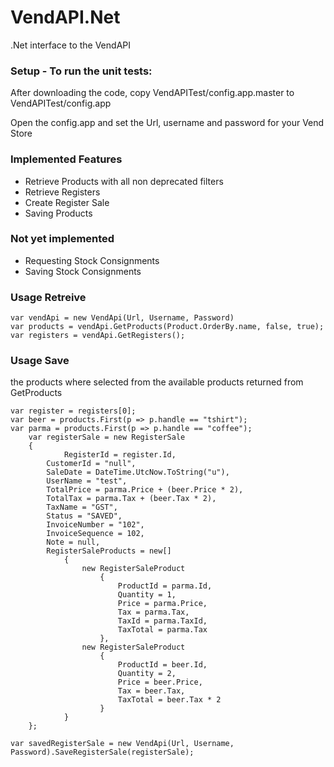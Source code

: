 VendAPI.Net
===========

.Net interface to the VendAPI


### Setup - To run the unit tests:

After downloading the code, copy VendAPITest/config.app.master to VendAPITest/config.app

Open the config.app and set the Url, username and password for your Vend Store

### Implemented Features
* Retrieve Products with all non deprecated filters
* Retrieve Registers
* Create Register Sale
* Saving Products

### Not yet implemented
* Requesting Stock Consignments
* Saving Stock Consignments

### Usage Retreive

	var vendApi = new VendApi(Url, Username, Password)
	var products = vendApi.GetProducts(Product.OrderBy.name, false, true);
	var registers = vendApi.GetRegisters();


### Usage Save
the products where selected from the available products returned from GetProducts

	var register = registers[0];
	var beer = products.First(p => p.handle == "tshirt");
	var parma = products.First(p => p.handle == "coffee");
        var registerSale = new RegisterSale
		{
     			RegisterId = register.Id,
			CustomerId = "null",
			SaleDate = DateTime.UtcNow.ToString("u"),
			UserName = "test",
			TotalPrice = parma.Price + (beer.Price * 2),
			TotalTax = parma.Tax + (beer.Tax * 2),
			TaxName = "GST",
			Status = "SAVED",
			InvoiceNumber = "102",
			InvoiceSequence = 102,
			Note = null,
			RegisterSaleProducts = new[]
				{
 					new RegisterSaleProduct
						{
							ProductId = parma.Id,
							Quantity = 1,
							Price = parma.Price,
							Tax = parma.Tax,
							TaxId = parma.TaxId,
							TaxTotal = parma.Tax
 						},
					new RegisterSaleProduct
						{
							ProductId = beer.Id,
							Quantity = 2,
							Price = beer.Price,
							Tax = beer.Tax,
							TaxTotal = beer.Tax * 2
						}
				}
		};

	var savedRegisterSale = new VendApi(Url, Username, Password).SaveRegisterSale(registerSale);

	